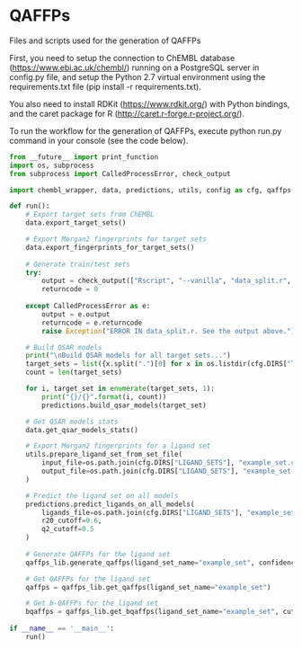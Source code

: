 # QAFFPs

Files and scripts used for the generation of QAFFPs

First, you need to setup the connection to ChEMBL database (https://www.ebi.ac.uk/chembl/) running on a PostgreSQL server in config.py file, and setup the Python 2.7 virtual environment using the requirements.txt file (pip install -r requirements.txt).

You also need to install RDKit (https://www.rdkit.org/) with Python bindings, and the caret package for R (http://caret.r-forge.r-project.org/).

To run the workflow for the generation of QAFFPs, execute python run.py command in your console (see the code below).


```python
from __future__ import print_function
import os, subprocess
from subprocess import CalledProcessError, check_output

import chembl_wrapper, data, predictions, utils, config as cfg, qaffps as qaffps_lib

def run():
    # Export target sets from ChEMBL
    data.export_target_sets()

    # Export Morgan2 fingerprints for target sets
    data.export_fingerprints_for_target_sets()
    
    # Generate train/test sets     
    try:
        output = check_output(["Rscript", "--vanilla", "data_split.r", cfg.DIRS["FPS"], cfg.DIRS["QSAR_SETS"]])
        returncode = 0
    
    except CalledProcessError as e:
        output = e.output
        returncode = e.returncode
        raise Exception("ERROR IN data_split.r. See the output above.")

    # Build QSAR models
    print("\nBuild QSAR models for all target sets...")
    target_sets = list({x.split(".")[0] for x in os.listdir(cfg.DIRS["TARGET_SETS"])})
    count = len(target_sets)

    for i, target_set in enumerate(target_sets, 1):
        print("{}/{}".format(i, count))
        predictions.build_qsar_models(target_set)

    # Get QSAR models stats
    data.get_qsar_models_stats()

    # Export Morgan2 fingerprints for a ligand set
    utils.prepare_ligand_set_from_set_file(
        input_file=os.path.join(cfg.DIRS["LIGAND_SETS"], "example_set.csv"),
        output_file=os.path.join(cfg.DIRS["LIGAND_SETS"], "example_set.fps")
    )

    # Predict the ligand set on all models
    predictions.predict_ligands_on_all_models(
        ligands_file=os.path.join(cfg.DIRS["LIGAND_SETS"], "example_set.fps"),
        r20_cutoff=0.6,
        q2_cutoff=0.5
    )
    
    # Generate QAFFPs for the ligand set
    qaffps_lib.generate_qaffps(ligand_set_name="example_set", confidence=90, max_dev=2)

    # Get QAFFPs for the ligand set
    qaffps = qaffps_lib.get_qaffps(ligand_set_name="example_set")

    # Get b-QAFFPs for the ligand set
    bqaffps = qaffps_lib.get_bqaffps(ligand_set_name="example_set", cutoff=5)
    
if __name__ == '__main__':
    run()
```